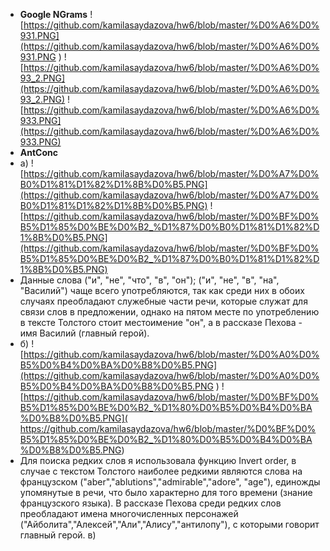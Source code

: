 * **Google NGrams**
![https://github.com/kamilasaydazova/hw6/blob/master/%D0%A6%D0%931.PNG](https://github.com/kamilasaydazova/hw6/blob/master/%D0%A6%D0%931.PNG )
![https://github.com/kamilasaydazova/hw6/blob/master/%D0%A6%D0%93_2.PNG](https://github.com/kamilasaydazova/hw6/blob/master/%D0%A6%D0%93_2.PNG)
![https://github.com/kamilasaydazova/hw6/blob/master/%D0%A6%D0%933.PNG](https://github.com/kamilasaydazova/hw6/blob/master/%D0%A6%D0%933.PNG)
* **AntConc**
* а)  ![https://github.com/kamilasaydazova/hw6/blob/master/%D0%A7%D0%B0%D1%81%D1%82%D1%8B%D0%B5.PNG](https://github.com/kamilasaydazova/hw6/blob/master/%D0%A7%D0%B0%D1%81%D1%82%D1%8B%D0%B5.PNG)
![https://github.com/kamilasaydazova/hw6/blob/master/%D0%BF%D0%B5%D1%85%D0%BE%D0%B2_%D1%87%D0%B0%D1%81%D1%82%D1%8B%D0%B5.PNG](https://github.com/kamilasaydazova/hw6/blob/master/%D0%BF%D0%B5%D1%85%D0%BE%D0%B2_%D1%87%D0%B0%D1%81%D1%82%D1%8B%D0%B5.PNG)
* Данные слова ("и", "не", "что", "в", "он"); ("и", "не", "в", "на", "Василий") чаще всего употребляются, так как среди них в обоих случаях преобладают служебные части речи, которые служат для связи слов в предложении, однако на пятом месте по употреблению в тексте Толстого стоит местоимение "он", а в рассказе Пехова - имя Василий (главный герой).
* б) ![https://github.com/kamilasaydazova/hw6/blob/master/%D0%A0%D0%B5%D0%B4%D0%BA%D0%B8%D0%B5.PNG](https://github.com/kamilasaydazova/hw6/blob/master/%D0%A0%D0%B5%D0%B4%D0%BA%D0%B8%D0%B5.PNG )
![https://github.com/kamilasaydazova/hw6/blob/master/%D0%BF%D0%B5%D1%85%D0%BE%D0%B2_%D1%80%D0%B5%D0%B4%D0%BA%D0%B8%D0%B5.PNG]( https://github.com/kamilasaydazova/hw6/blob/master/%D0%BF%D0%B5%D1%85%D0%BE%D0%B2_%D1%80%D0%B5%D0%B4%D0%BA%D0%B8%D0%B5.PNG)
* Для поиска редких слов я использовала функцию Invert order, в случае с текстом Толстого наиболее редкими являются слова на французском ("aber","ablutions","admirable","adore", "age"), единожды упомянутые в речи, что было характерно для того времени (знание французского языка). В рассказе Пехова среди редких слов преобладают имена многочисленных персонажей ("Айболита","Алексей","Али","Алису","антилопу"), с которыми говорит главный герой.
в) ![]( )
![]( )
![]( )
